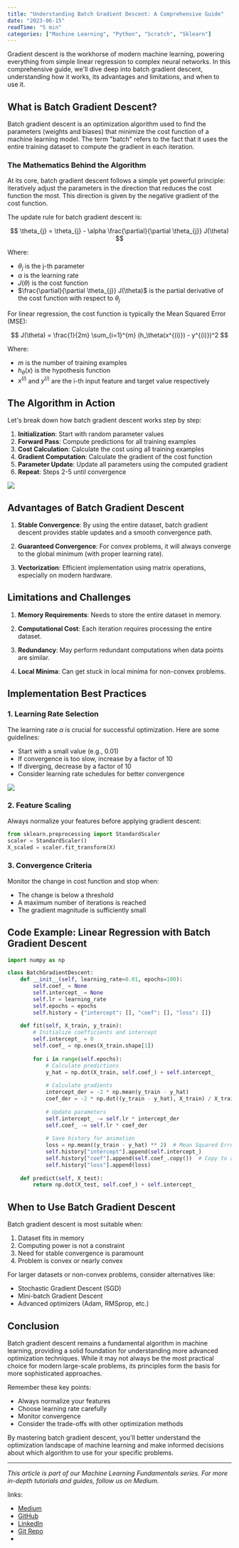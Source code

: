 ```yaml
---
title: "Understanding Batch Gradient Descent: A Comprehensive Guide"
date: "2023-06-15"
readTime: "5 min"
categories: ["Machine Learning", "Python", "Scratch", "Sklearn"]
---
```


Gradient descent is the workhorse of modern machine learning, powering everything from simple linear regression to complex neural networks. In this comprehensive guide, we'll dive deep into batch gradient descent, understanding how it works, its advantages and limitations, and when to use it.

## What is Batch Gradient Descent?

Batch gradient descent is an optimization algorithm used to find the parameters (weights and biases) that minimize the cost function of a machine learning model. The term "batch" refers to the fact that it uses the entire training dataset to compute the gradient in each iteration.

### The Mathematics Behind the Algorithm

At its core, batch gradient descent follows a simple yet powerful principle: iteratively adjust the parameters in the direction that reduces the cost function the most. This direction is given by the negative gradient of the cost function.

The update rule for batch gradient descent is:

$$
\theta_{j} = \theta_{j} - \alpha \frac{\partial}{\partial \theta_{j}} J(\theta)
$$

Where:
- $\theta_{j}$ is the j-th parameter
- $\alpha$ is the learning rate
- $J(\theta)$ is the cost function
- $\frac{\partial}{\partial \theta_{j}} J(\theta)$ is the partial derivative of the cost function with respect to $\theta_{j}$

For linear regression, the cost function is typically the Mean Squared Error (MSE):

$$
J(\theta) = \frac{1}{2m} \sum_{i=1}^{m} (h_\theta(x^{(i)}) - y^{(i)})^2
$$

Where:
- $m$ is the number of training examples
- $h_\theta(x)$ is the hypothesis function
- $x^{(i)}$ and $y^{(i)}$ are the i-th input feature and target value respectively

## The Algorithm in Action

Let's break down how batch gradient descent works step by step:

1. **Initialization**: Start with random parameter values
2. **Forward Pass**: Compute predictions for all training examples
3. **Cost Calculation**: Calculate the cost using all training examples
4. **Gradient Computation**: Calculate the gradient of the cost function
5. **Parameter Update**: Update all parameters using the computed gradient
6. **Repeat**: Steps 2-5 until convergence

![](https://raw.github.com/codewithdark-git/ML-Algorithms-From-Scratch/f9d3308c483994b5e219cc3944f2e7139bf70d02/Gradient%20Descent/GD%20from%20Scratch/bgd_pred.gif)

## Advantages of Batch Gradient Descent

1. **Stable Convergence**: By using the entire dataset, batch gradient descent provides stable updates and a smooth convergence path.

2. **Guaranteed Convergence**: For convex problems, it will always converge to the global minimum (with proper learning rate).

3. **Vectorization**: Efficient implementation using matrix operations, especially on modern hardware.

## Limitations and Challenges

1. **Memory Requirements**: Needs to store the entire dataset in memory.

2. **Computational Cost**: Each iteration requires processing the entire dataset.

3. **Redundancy**: May perform redundant computations when data points are similar.

4. **Local Minima**: Can get stuck in local minima for non-convex problems.

## Implementation Best Practices

### 1. Learning Rate Selection

The learning rate $\alpha$ is crucial for successful optimization. Here are some guidelines:

- Start with a small value (e.g., 0.01)
- If convergence is too slow, increase by a factor of 10
- If diverging, decrease by a factor of 10
- Consider learning rate schedules for better convergence

![](https://raw.github.com/codewithdark-git/ML-Algorithms-From-Scratch/f9d3308c483994b5e219cc3944f2e7139bf70d02/Gradient%20Descent/GD%20from%20Scratch/bgd.gif)

### 2. Feature Scaling

Always normalize your features before applying gradient descent:

```python
from sklearn.preprocessing import StandardScaler
scaler = StandardScaler()
X_scaled = scaler.fit_transform(X)
```

### 3. Convergence Criteria

Monitor the change in cost function and stop when:
- The change is below a threshold
- A maximum number of iterations is reached
- The gradient magnitude is sufficiently small

## Code Example: Linear Regression with Batch Gradient Descent

```python
import numpy as np

class BatchGradientDescent:
    def __init__(self, learning_rate=0.01, epochs=100):
        self.coef_ = None
        self.intercept_ = None
        self.lr = learning_rate
        self.epochs = epochs
        self.history = {"intercept": [], "coef": [], "loss": []}
        
    def fit(self, X_train, y_train):
        # Initialize coefficients and intercept
        self.intercept_ = 0
        self.coef_ = np.ones(X_train.shape[1])
        
        for i in range(self.epochs):
            # Calculate predictions
            y_hat = np.dot(X_train, self.coef_) + self.intercept_
            
            # Calculate gradients
            intercept_der = -2 * np.mean(y_train - y_hat)
            coef_der = -2 * np.dot((y_train - y_hat), X_train) / X_train.shape[0]
            
            # Update parameters
            self.intercept_ -= self.lr * intercept_der
            self.coef_ -= self.lr * coef_der
            
            # Save history for animation
            loss = np.mean((y_train - y_hat) ** 2)  # Mean Squared Error
            self.history["intercept"].append(self.intercept_)
            self.history["coef"].append(self.coef_.copy())  # Copy to avoid mutation
            self.history["loss"].append(loss)
    
    def predict(self, X_test):
        return np.dot(X_test, self.coef_) + self.intercept_
```

## When to Use Batch Gradient Descent

Batch gradient descent is most suitable when:

1. Dataset fits in memory
2. Computing power is not a constraint
3. Need for stable convergence is paramount
4. Problem is convex or nearly convex

For larger datasets or non-convex problems, consider alternatives like:
- Stochastic Gradient Descent (SGD)
- Mini-batch Gradient Descent
- Advanced optimizers (Adam, RMSprop, etc.)

## Conclusion

Batch gradient descent remains a fundamental algorithm in machine learning, providing a solid foundation for understanding more advanced optimization techniques. While it may not always be the most practical choice for modern large-scale problems, its principles form the basis for more sophisticated approaches.

Remember these key points:
- Always normalize your features
- Choose learning rate carefully
- Monitor convergence
- Consider the trade-offs with other optimization methods

By mastering batch gradient descent, you'll better understand the optimization landscape of machine learning and make informed decisions about which algorithm to use for your specific problems.

---

*This article is part of our Machine Learning Fundamentals series. For more in-depth tutorials and guides, follow us on Medium.*

links:

- [Medium](https://medium.com/codewithdark)
- [GitHub](https://github.com/codewithdark)
- [LinkedIn](https://www.linkedin.com/in/codewithdark/)
- [Git Repo](https://github.com/codewithdark-git/ML-Algorithms-From-Scratch.git)
- 